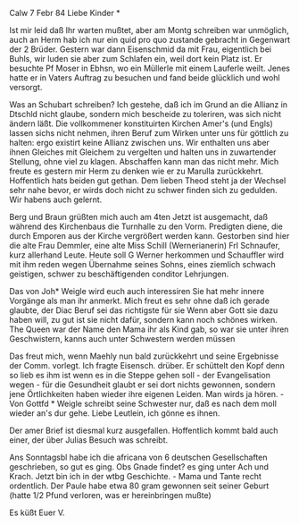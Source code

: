  Calw 7 Febr 84
Liebe Kinder <Marie>*

Ist mir leid daß Ihr warten mußtet, aber am Montg schreiben war unmöglich, auch an Herm hab ich nur ein quid pro quo zustande gebracht in Gegenwart der 2 Brüder. Gestern war dann Eisenschmid da mit Frau, eigentlich bei Buhls, wir luden sie aber zum Schlafen ein, weil dort kein Platz ist. Er besuchte Pf Moser in Ebhsn, wo ein Müllerle mit einem Lauferle weilt. Jenes hatte er in Vaters Auftrag zu besuchen und fand beide glücklich und wohl versorgt.

Was an Schubart schreiben? Ich gestehe, daß ich im Grund an die Allianz in Dtschld nicht glaube, sondern mich bescheide zu toleriren, was sich nicht ändern läßt. Die vollkommener konstituirten Kirchen Amer's (und Engls) lassen sichs nicht nehmen, ihren Beruf zum Wirken unter uns für göttlich zu halten: ergo existirt keine Allianz zwischen uns. Wir enthalten uns aber ihnen Gleiches mit Gleichem zu vergelten und halten uns in zuwartender Stellung, ohne viel zu klagen. Abschaffen kann man das nicht mehr. 
Mich freute es gestern mir Herm zu denken wie er zu Marulla zurückkehrt. Hoffentlich hats beiden gut gethan. Dem lieben Theod steht ja der Wechsel sehr nahe bevor, er wirds doch nicht zu schwer finden sich zu gedulden. Wir habens auch gelernt.

Berg und Braun grüßten mich auch am 4ten Jetzt ist ausgemacht, daß während des Kirchenbaus die Turnhalle zu den Vorm. Predigten diene, die durch Emporen aus der Kirche vergrößert werden kann. Gestorben sind hier die alte Frau Demmler, eine alte Miss Schill (Wernerianerin) Frl Schnaufer, kurz allerhand Leute. Heute soll G Werner herkommen und Schauffler wird mit ihm reden wegen Übernahme seines Sohns, eines ziemlich schwach geistigen, schwer zu beschäftigenden conditor Lehrjungen.

Das von Joh<anna>* Weigle wird euch auch interessiren Sie hat mehr innere Vorgänge als man ihr anmerkt. Mich freut es sehr ohne daß ich gerade glaubte, der Diac Beruf sei das richtigste für sie Wenn aber Gott sie dazu haben will, zu gut ist sie nicht dafür, sondern kann noch schönes wirken. The Queen war der Name den Mama ihr als Kind gab, so war sie unter ihren Geschwistern, kanns auch unter Schwestern werden müssen

Das freut mich, wenn Maehly nun bald zurückkehrt und seine Ergebnisse der Comm. vorlegt. Ich fragte Eisensch. drüber. Er schüttelt den Kopf denn so lieb es ihm ist wenn es in die Steppe gehen soll - der Evangelisation wegen - für die Gesundheit glaubt er sei dort nichts gewonnen, sondern jene Örtlichkeiten haben wieder ihre eigenen Leiden. Man wirds ja hören. - Von Gottfd <Carl>* Weigle schreibt seine Schwester nur, daß es nach dem moll wieder an's dur gehe. Liebe Leutlein, ich gönne es ihnen.

Der amer Brief ist diesmal kurz ausgefallen. Hoffentlich kommt bald auch einer, der über Julias Besuch was schreibt.

Ans Sonntagsbl habe ich die africana von 6 deutschen Gesellschaften geschrieben, so gut es ging. Obs Gnade findet? es ging unter Ach und Krach. Jetzt bin ich in der wtbg Geschichte. - Mama und Tante recht ordentlich. Der Paule habe etwa 80 gram gewonnen seit seiner Geburt (hatte 1/2 Pfund verloren, was er hereinbringen mußte)

 Es küßt Euer V.
